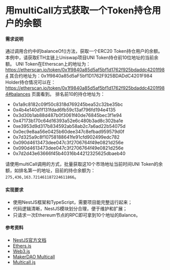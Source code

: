 # 用multiCall方式获取一个Token持仓用户的余额

#### 需求说明
通过调用合约中的balanceOf()方法，获取一个ERC20 Token持仓用户的余额。
本例中，请获取ETH主链上Uniswap项目UNI Token持仓前10位地址的当前余额。
UNI Token在Etherscan上的地址为：https://etherscan.io/token/0x1f9840a85d5af5bf1d1762f925bdaddc4201f984
其合约地址为：0x1f9840a85d5aF5bf1D1762F925BDADdC4201F984
Holder持仓情况可以在：https://etherscan.io/token/0x1f9840a85d5af5bf1d1762f925bdaddc4201f984#balances 页面看到。
排名前10的持仓地址为：
- 0x1a9c8182c09f50c8318d769245bea52c32be35bc
- 0x4b4e140d1f131fdad6fb59c13af796fd194e4135
- 0x3d30b1ab88d487b0f3061f40de76845bec3f1e94
- 0x47173b170c64d16393a52e6c480b3ad8c302ba1e
- 0xe3953d9d317b834592ab58ab2c7a6ad22b54075d
- 0x0ec9e8aa56e0425b60dee347c8efbad959579d0f
- 0x7d325a9c8f10758188641fe91cfd902499edc782
- 0x090d4613473dee047c3f2706764f49e0821d256e
- 0x090d4613473dee047c3f2706764f49e0821d256e
- 0x7d2d43e63666f45b40316b44212325625dbaeb40

请使用multiCall调用的方式，批量获取这10个市场地址当前时间UNI Token的余额，如排名第一的地址，目前的持仓余额为：`275,436,163.721461187224611866`。

#### 实现要求
- 使用NestJS框架和TypeScript，需要项目能完整运行起来；
- 代码逻辑清晰，NestJS模块划分合理，便于维护和扩展；
- 只请求一次Ethereum节点的RPC即可拿到10个地址的Balance。

#### 参考资料
- [NestJS官方文档](https://docs.nestjs.com/)
- [Ethers.js](https://docs.ethers.io/v5/)
- [Web3.js](https://github.com/ChainSafe/web3.js)
- [MakerDAO Multicall](https://github.com/makerdao/multicall)
- [Multicall.js](https://github.com/makerdao/multicall.js)
